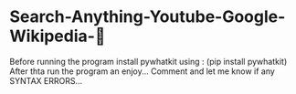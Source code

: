 # Search-Anything-Youtube-Google-Wikipedia-🔎

Before running the program install pywhatkit using : (pip install pywhatkit)
After thta run the program an enjoy...
Comment and let me know if any SYNTAX ERRORS...

